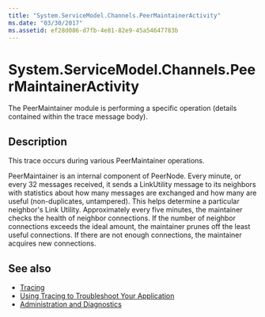 ```yaml
---
title: "System.ServiceModel.Channels.PeerMaintainerActivity"
ms.date: "03/30/2017"
ms.assetid: ef28d086-d7fb-4e81-82e9-45a54647783b
---
```

# System.ServiceModel.Channels.PeerMaintainerActivity
The PeerMaintainer module is performing a specific operation (details contained within the trace message body).  
  
## Description  
 This trace occurs during various PeerMaintainer operations.  
  
 PeerMaintainer is an internal component of PeerNode. Every minute, or every 32 messages received, it sends a LinkUtility message to its neighbors with statistics about how many messages are exchanged and how many are useful (non-duplicates, untampered). This helps determine a particular neighbor's Link Utility. Approximately every five minutes, the maintainer checks the health of neighbor connections. If the number of neighbor connections exceeds the ideal amount, the maintainer prunes off the least useful connections. If there are not enough connections, the maintainer acquires new connections.  
  
## See also

- [Tracing](index.md)
- [Using Tracing to Troubleshoot Your Application](using-tracing-to-troubleshoot-your-application.md)
- [Administration and Diagnostics](../index.md)
